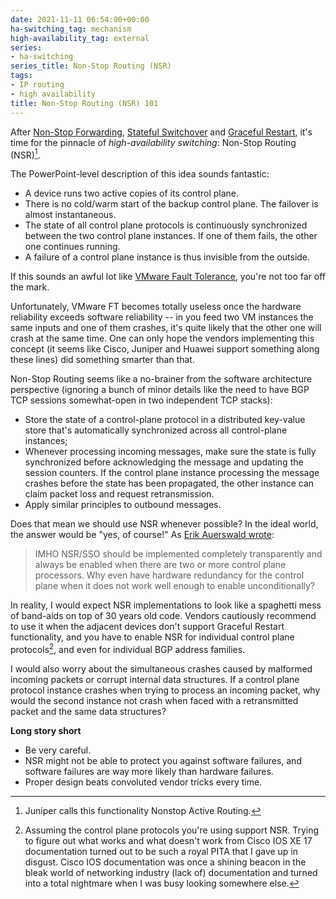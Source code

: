 ```yaml
---
date: 2021-11-11 06:54:00+00:00
ha-switching_tag: mechanism
high-availability_tag: external
series:
- ha-switching
series_title: Non-Stop Routing (NSR)
tags:
- IP routing
- high availability
title: Non-Stop Routing (NSR) 101
---
```

After [Non-Stop Forwarding](/2021/09/non-stop-forwarding.html), [Stateful Switchover](/2021/09/stateful-switchover.html) and [Graceful Restart](/2021/09/graceful-restart.html), it's time for the pinnacle of *high-availability switching*: Non-Stop Routing (NSR)[^JNSR].

The PowerPoint-level description of this idea sounds fantastic:

* A device runs two active copies of its control plane.
* There is no cold/warm start of the backup control plane. The failover is almost instantaneous.
* The state of all control plane protocols is continuously synchronized between the two control plane instances. If one of them fails, the other one continues running.
* A failure of a control plane instance is thus invisible from the outside.

If this sounds an awful lot like [VMware Fault Tolerance](https://blog.ipspace.net/2011/08/high-availability-fallacies.html), you're not too far off the mark.
<!--more-->
[^JNSR]: Juniper calls this functionality Nonstop Active Routing.

Unfortunately, VMware FT becomes totally useless once the hardware reliability exceeds software reliability -- in you feed two VM instances the same inputs and one of them crashes, it's quite likely that the other one will crash at the same time. One can only hope the vendors implementing this concept (it seems like Cisco, Juniper and Huawei support something along these lines) did something smarter than that.

Non-Stop Routing seems like a no-brainer from the software architecture perspective (ignoring a bunch of minor details like the need to have BGP TCP sessions somewhat-open in two independent TCP stacks):

* Store the state of a control-plane protocol in a distributed key-value store that's automatically synchronized across all control-plane instances;
* Whenever processing incoming messages, make sure the state is fully synchronized before acknowledging the message and updating the session counters. If the control plane instance processing the message crashes before the state has been propagated, the other instance can claim packet loss and request retransmission.
* Apply similar principles to outbound messages.

Does that mean we should use NSR whenever possible? In the ideal world, the answer would be "yes, of course!" As [Erik Auerswald wrote](https://blog.ipspace.net/2021/10/big-picture-bfd-nsf-gr.html):

> IMHO NSR/SSO should be implemented completely transparently and always be enabled when there are two or more control plane processors. Why even have hardware redundancy for the control plane when it does not work well enough to enable unconditionally?

In reality, I would expect NSR implementations to look like a spaghetti mess of band-aids on top of 30 years old code. Vendors cautiously recommend to use it when the adjacent devices don't support Graceful Restart functionality, and you have to enable NSR for individual control plane protocols[^SUP], and even for individual BGP address families. 

[^SUP]: Assuming the control plane protocols you're using support NSR. Trying to figure out what works and what doesn't work from Cisco IOS XE 17 documentation turned out to be such a royal PITA that I gave up in disgust. Cisco IOS documentation was once a shining beacon in the bleak world of networking industry (lack of) documentation and turned into a total nightmare when I was busy looking somewhere else.

I would also worry about the simultaneous crashes caused by malformed incoming packets or corrupt internal data structures. If a control plane protocol instance crashes when trying to process an incoming packet, why would the second instance not crash when faced with a retransmitted packet and the same data structures?

**Long story short**

* Be very careful.
* NSR might not be able to protect you against software failures, and software failures are way more likely than hardware failures.
* Proper design beats convoluted vendor tricks every time.
